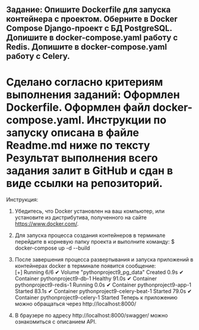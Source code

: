 Задание:
   Опишите Dockerfile для запуска контейнера с проектом.
   Оберните в Docker Compose Django-проект с БД PostgreSQL.
   Допишите в docker-compose.yaml работу с Redis.
   Допишите в docker-compose.yaml работу с Celery.
-----------------------------------------------
Сделано согласно критериям выполнения заданий:
   Оформлен Dockerfile.
   Оформлен файл docker-compose.yaml.
   Инструкции по запуску описана в файле Readme.md ниже по тексту
   Результат выполнения всего задания залит в GitHub и сдан в виде ссылки на репозиторий.
=======================================================================================

Инструкция:

1. Убедитесь, что Docker установлен на ваш компьютер, или установите из дистрибутива, полученного на сайте https://www.docker.com/. 

2. Для запуска процесса создания контейнеров в терминале перейдите в корневую папку проекта и выполните команду:
$ docker-compose up -d --build

3. После завершения процесса развертывания и запуска приложений в контейнерах docker в терминале появится сообщение:  
 [+] Running 6/6
  ✔ Volume "pythonproject9_pg_data"         Created                                                                                                                                                                                                                                                                 0.9s 
  ✔ Container pythonproject9-db-1           Healthy                                                                                                                                                                                                                                                                91.0s 
  ✔ Container pythonproject9-redis-1        Running                                                                                                                                                                                                                                                                 0.0s 
  ✔ Container pythonproject9-app-1          Started                                                                                                                                                                                                                                                                83.1s 
  ✔ Container pythonproject9-celery-beat-1  Started                                                                                                                                                                                                                                                                79.0s 
  ✔ Container pythonproject9-celery-1       Started 
Теперь к приложению можно обращаться через http://localhost:8000/

4. В браузере по адресу http://localhost:8000/swagger/ можно ознакомиться с описанием API.
